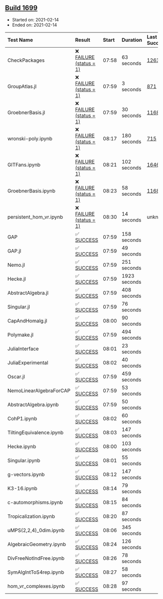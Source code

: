 ## [Build 1699](https://oscarci.mathematik.uni-kl.de/job/oscar-stable/1699/)

* Started on: 2021-02-14
* Ended on: 2021-02-14

| Test Name    | Result | Start | Duration | Last Success | First Failure |
|:-------------|:-------|:------|:---------|:-------------|:--------------|
| CheckPackages | ❌ [FAILURE (status = 1)](https://oscarci.mathematik.uni-kl.de/job/oscar-stable/1699/artifact/logs/build-1699/CheckPackages.log) | 07:58 | 63 seconds | [1263](https://oscarci.mathematik.uni-kl.de/job/oscar-stable/1263/) | [1264](https://oscarci.mathematik.uni-kl.de/job/oscar-stable/1264/) |
| GroupAtlas.jl | ❌ [FAILURE (status = 1)](https://oscarci.mathematik.uni-kl.de/job/oscar-stable/1699/artifact/logs/build-1699/GroupAtlas.jl.log) | 07:59 | 3 seconds | [871](https://oscarci.mathematik.uni-kl.de/job/oscar-stable/871/) | [872](https://oscarci.mathematik.uni-kl.de/job/oscar-stable/872/) |
| GroebnerBasis.jl | ❌ [FAILURE (status = 1)](https://oscarci.mathematik.uni-kl.de/job/oscar-stable/1699/artifact/logs/build-1699/GroebnerBasis.jl.log) | 07:59 | 30 seconds | [1168](https://oscarci.mathematik.uni-kl.de/job/oscar-stable/1168/) | [1169](https://oscarci.mathematik.uni-kl.de/job/oscar-stable/1169/) |
| wronski-poly.ipynb | ❌ [FAILURE (status = 1)](https://oscarci.mathematik.uni-kl.de/job/oscar-stable/1699/artifact/logs/build-1699/wronski-poly.ipynb.log) | 08:17 | 180 seconds | [715](https://oscarci.mathematik.uni-kl.de/job/oscar-stable/715/) | [716](https://oscarci.mathematik.uni-kl.de/job/oscar-stable/716/) |
| GITFans.ipynb | ❌ [FAILURE (status = 1)](https://oscarci.mathematik.uni-kl.de/job/oscar-stable/1699/artifact/logs/build-1699/GITFans.ipynb.log) | 08:21 | 102 seconds | [1646](https://oscarci.mathematik.uni-kl.de/job/oscar-stable/1646/) | [1647](https://oscarci.mathematik.uni-kl.de/job/oscar-stable/1647/) |
| GroebnerBasis.ipynb | ❌ [FAILURE (status = 1)](https://oscarci.mathematik.uni-kl.de/job/oscar-stable/1699/artifact/logs/build-1699/GroebnerBasis.ipynb.log) | 08:23 | 58 seconds | [1168](https://oscarci.mathematik.uni-kl.de/job/oscar-stable/1168/) | [1169](https://oscarci.mathematik.uni-kl.de/job/oscar-stable/1169/) |
| persistent_hom_vr.ipynb | ❌ [FAILURE (status = 1)](https://oscarci.mathematik.uni-kl.de/job/oscar-stable/1699/artifact/logs/build-1699/persistent_hom_vr.ipynb.log) | 08:30 | 14 seconds | unknown | unknown |
| GAP | ✅ [SUCCESS](https://oscarci.mathematik.uni-kl.de/job/oscar-stable/1699/artifact/logs/build-1699/GAP.log) | 07:59 | 158 seconds |  |  |
| GAP.jl | ✅ [SUCCESS](https://oscarci.mathematik.uni-kl.de/job/oscar-stable/1699/artifact/logs/build-1699/GAP.jl.log) | 07:59 | 49 seconds |  |  |
| Nemo.jl | ✅ [SUCCESS](https://oscarci.mathematik.uni-kl.de/job/oscar-stable/1699/artifact/logs/build-1699/Nemo.jl.log) | 07:59 | 251 seconds |  |  |
| Hecke.jl | ✅ [SUCCESS](https://oscarci.mathematik.uni-kl.de/job/oscar-stable/1699/artifact/logs/build-1699/Hecke.jl.log) | 07:59 | 1923 seconds |  |  |
| AbstractAlgebra.jl | ✅ [SUCCESS](https://oscarci.mathematik.uni-kl.de/job/oscar-stable/1699/artifact/logs/build-1699/AbstractAlgebra.jl.log) | 07:59 | 408 seconds |  |  |
| Singular.jl | ✅ [SUCCESS](https://oscarci.mathematik.uni-kl.de/job/oscar-stable/1699/artifact/logs/build-1699/Singular.jl.log) | 07:59 | 76 seconds |  |  |
| CapAndHomalg.jl | ✅ [SUCCESS](https://oscarci.mathematik.uni-kl.de/job/oscar-stable/1699/artifact/logs/build-1699/CapAndHomalg.jl.log) | 08:00 | 90 seconds |  |  |
| Polymake.jl | ✅ [SUCCESS](https://oscarci.mathematik.uni-kl.de/job/oscar-stable/1699/artifact/logs/build-1699/Polymake.jl.log) | 07:59 | 494 seconds |  |  |
| JuliaInterface | ✅ [SUCCESS](https://oscarci.mathematik.uni-kl.de/job/oscar-stable/1699/artifact/logs/build-1699/JuliaInterface.log) | 08:01 | 23 seconds |  |  |
| JuliaExperimental | ✅ [SUCCESS](https://oscarci.mathematik.uni-kl.de/job/oscar-stable/1699/artifact/logs/build-1699/JuliaExperimental.log) | 08:02 | 40 seconds |  |  |
| Oscar.jl | ✅ [SUCCESS](https://oscarci.mathematik.uni-kl.de/job/oscar-stable/1699/artifact/logs/build-1699/Oscar.jl.log) | 07:59 | 459 seconds |  |  |
| NemoLinearAlgebraForCAP | ✅ [SUCCESS](https://oscarci.mathematik.uni-kl.de/job/oscar-stable/1699/artifact/logs/build-1699/NemoLinearAlgebraForCAP.log) | 07:59 | 53 seconds |  |  |
| AbstractAlgebra.ipynb | ✅ [SUCCESS](https://oscarci.mathematik.uni-kl.de/job/oscar-stable/1699/artifact/logs/build-1699/AbstractAlgebra.ipynb.log) | 07:59 | 50 seconds |  |  |
| CohP1.ipynb | ✅ [SUCCESS](https://oscarci.mathematik.uni-kl.de/job/oscar-stable/1699/artifact/logs/build-1699/CohP1.ipynb.log) | 08:02 | 60 seconds |  |  |
| TiltingEquivalence.ipynb | ✅ [SUCCESS](https://oscarci.mathematik.uni-kl.de/job/oscar-stable/1699/artifact/logs/build-1699/TiltingEquivalence.ipynb.log) | 08:03 | 147 seconds |  |  |
| Hecke.ipynb | ✅ [SUCCESS](https://oscarci.mathematik.uni-kl.de/job/oscar-stable/1699/artifact/logs/build-1699/Hecke.ipynb.log) | 08:00 | 103 seconds |  |  |
| Singular.ipynb | ✅ [SUCCESS](https://oscarci.mathematik.uni-kl.de/job/oscar-stable/1699/artifact/logs/build-1699/Singular.ipynb.log) | 08:01 | 55 seconds |  |  |
| g-vectors.ipynb | ✅ [SUCCESS](https://oscarci.mathematik.uni-kl.de/job/oscar-stable/1699/artifact/logs/build-1699/g-vectors.ipynb.log) | 08:12 | 147 seconds |  |  |
| K3-16.ipynb | ✅ [SUCCESS](https://oscarci.mathematik.uni-kl.de/job/oscar-stable/1699/artifact/logs/build-1699/K3-16.ipynb.log) | 08:14 | 79 seconds |  |  |
| c-automorphisms.ipynb | ✅ [SUCCESS](https://oscarci.mathematik.uni-kl.de/job/oscar-stable/1699/artifact/logs/build-1699/c-automorphisms.ipynb.log) | 08:15 | 84 seconds |  |  |
| Tropicalization.ipynb | ✅ [SUCCESS](https://oscarci.mathematik.uni-kl.de/job/oscar-stable/1699/artifact/logs/build-1699/Tropicalization.ipynb.log) | 08:20 | 87 seconds |  |  |
| uMPS(2,2,4)_0dim.ipynb | ✅ [SUCCESS](https://oscarci.mathematik.uni-kl.de/job/oscar-stable/1699/artifact/logs/build-1699/uMPS-2-2-4-_0dim.ipynb.log) | 08:06 | 345 seconds |  |  |
| AlgebraicGeometry.ipynb | ✅ [SUCCESS](https://oscarci.mathematik.uni-kl.de/job/oscar-stable/1699/artifact/logs/build-1699/AlgebraicGeometry.ipynb.log) | 08:24 | 126 seconds |  |  |
| DivFreeNotIndFree.ipynb | ✅ [SUCCESS](https://oscarci.mathematik.uni-kl.de/job/oscar-stable/1699/artifact/logs/build-1699/DivFreeNotIndFree.ipynb.log) | 08:26 | 78 seconds |  |  |
| SymAlgIntToS4rep.ipynb | ✅ [SUCCESS](https://oscarci.mathematik.uni-kl.de/job/oscar-stable/1699/artifact/logs/build-1699/SymAlgIntToS4rep.ipynb.log) | 08:27 | 58 seconds |  |  |
| hom_vr_complexes.ipynb | ✅ [SUCCESS](https://oscarci.mathematik.uni-kl.de/job/oscar-stable/1699/artifact/logs/build-1699/hom_vr_complexes.ipynb.log) | 08:28 | 97 seconds |  |  |
